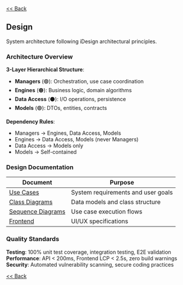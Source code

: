 [<< Back](../../README.md)

## Design

System architecture following iDesign architectural principles.

### Architecture Overview

**3-Layer Hierarchical Structure**:
- **Managers** (🟢): Orchestration, use case coordination
- **Engines** (🟠): Business logic, domain algorithms  
- **Data Access** (⚫): I/O operations, persistence
- **Models** (🟣): DTOs, entities, contracts

**Dependency Rules**:
- Managers → Engines, Data Access, Models
- Engines → Data Access, Models (never Managers)
- Data Access → Models only
- Models → Self-contained

### Design Documentation

| Document | Purpose |
| --- | --- |
| [Use Cases](./1-use-cases.md) | System requirements and user goals |
| [Class Diagrams](./2-class.md) | Data models and class structure |
| [Sequence Diagrams](./3-sequence.md) | Use case execution flows |
| [Frontend](./4-frontend.md) | UI/UX specifications |

### Quality Standards

**Testing**: 100% unit test coverage, integration testing, E2E validation
**Performance**: API < 200ms, Frontend LCP < 2.5s, zero build warnings
**Security**: Automated vulnerability scanning, secure coding practices

[<< Back](../../README.md)
